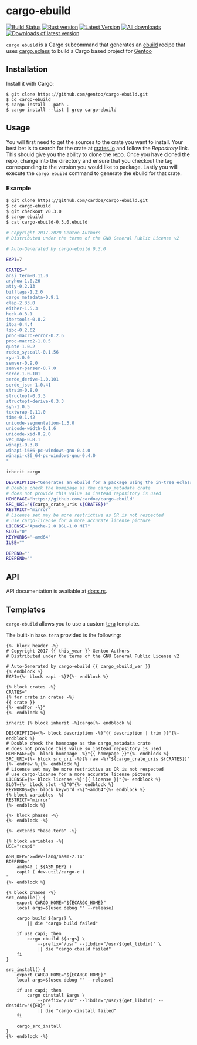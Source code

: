 # cargo-ebuild

[![Build Status](https://github.com/gentoo/cargo-ebuild/actions/workflows/rust.yml/badge.svg)](https://github.com/gentoo/cargo-ebuild/actions)
[![Rust version]( https://img.shields.io/badge/rust-1.26-blue.svg)]()
[![Latest Version](https://img.shields.io/crates/v/cargo-ebuild.svg)](https://crates.io/crates/cargo-ebuild)
[![All downloads](https://img.shields.io/crates/d/cargo-ebuild.svg)](https://crates.io/crates/cargo-ebuild)
[![Downloads of latest version](https://img.shields.io/crates/dv/cargo-ebuild.svg)](https://crates.io/crates/cargo-ebuild)

`cargo ebuild` is a Cargo subcommand that generates an
[ebuild](https://wiki.gentoo.org/wiki/Ebuild) recipe that uses
[cargo.eclass](https://gitweb.gentoo.org/repo/gentoo.git/tree/eclass/cargo.eclass)
to build a Cargo based project for [Gentoo](https://gentoo.org/)

## Installation

Install it with Cargo:

```
$ git clone https://github.com/gentoo/cargo-ebuild.git
$ cd cargo-ebuild
$ cargo install --path .
$ cargo install --list | grep cargo-ebuild
```

## Usage

You will first need to get the sources to the crate you want to install.
Your best bet is to search for the crate at [crates.io](https://crates.io)
and follow the *Repository* link. This should give you the ability to clone
the repo. Once you have cloned the repo, change into the directory and
ensure that you checkout the tag corresponding to the version you would like
to package. Lastly you will execute the `cargo ebuild` command to generate the
ebuild for that crate.

### Example

```bash
$ git clone https://github.com/cardoe/cargo-ebuild.git
$ cd cargo-ebuild
$ git checkout v0.3.0
$ cargo ebuild
$ cat cargo-ebuild-0.3.0.ebuild
```

```ebuild
# Copyright 2017-2020 Gentoo Authors
# Distributed under the terms of the GNU General Public License v2

# Auto-Generated by cargo-ebuild 0.3.0

EAPI=7

CRATES="
ansi_term-0.11.0
anyhow-1.0.26
atty-0.2.13
bitflags-1.2.0
cargo_metadata-0.9.1
clap-2.33.0
either-1.5.3
heck-0.3.1
itertools-0.8.2
itoa-0.4.4
libc-0.2.62
proc-macro-error-0.2.6
proc-macro2-1.0.5
quote-1.0.2
redox_syscall-0.1.56
ryu-1.0.0
semver-0.9.0
semver-parser-0.7.0
serde-1.0.101
serde_derive-1.0.101
serde_json-1.0.41
strsim-0.8.0
structopt-0.3.3
structopt-derive-0.3.3
syn-1.0.5
textwrap-0.11.0
time-0.1.42
unicode-segmentation-1.3.0
unicode-width-0.1.6
unicode-xid-0.2.0
vec_map-0.8.1
winapi-0.3.8
winapi-i686-pc-windows-gnu-0.4.0
winapi-x86_64-pc-windows-gnu-0.4.0
"

inherit cargo

DESCRIPTION="Generates an ebuild for a package using the in-tree eclasses."
# Double check the homepage as the cargo_metadata crate
# does not provide this value so instead repository is used
HOMEPAGE="https://github.com/cardoe/cargo-ebuild"
SRC_URI="$(cargo_crate_uris ${CRATES})"
RESTRICT="mirror"
# License set may be more restrictive as OR is not respected
# use cargo-license for a more accurate license picture
LICENSE="Apache-2.0 BSL-1.0 MIT"
SLOT="0"
KEYWORDS="~amd64"
IUSE=""

DEPEND=""
RDEPEND=""
```

## API

API documentation is available at [docs.rs](https://docs.rs/cargo-ebuild/).

## Templates

`cargo-ebuild` allows you to use a custom [tera](https://crates.io/crates/tera) template.

The built-in `base.tera` provided is the following:

``` tera
{%- block header -%}
# Copyright 2017-{{ this_year }} Gentoo Authors
# Distributed under the terms of the GNU General Public License v2

# Auto-Generated by cargo-ebuild {{ cargo_ebuild_ver }}
{% endblock %}
EAPI={%- block eapi -%}7{%- endblock %}

{% block crates -%}
CRATES="
{% for crate in crates -%}
{{ crate }}
{%- endfor -%}"
{%- endblock %}

inherit {% block inherit -%}cargo{%- endblock %}

DESCRIPTION={%- block description -%}"{{ description | trim }}"{%- endblock %}
# Double check the homepage as the cargo_metadata crate
# does not provide this value so instead repository is used
HOMEPAGE={%- block homepage -%}"{{ homepage }}"{%- endblock %}
SRC_URI={%- block src_uri -%}{% raw -%}"$(cargo_crate_uris ${CRATES})"{%- endraw %}{%- endblock %}
# License set may be more restrictive as OR is not respected
# use cargo-license for a more accurate license picture
LICENSE={%- block license -%}"{{ license }}"{%- endblock %}
SLOT={%- block slot -%}"0"{%- endblock %}
KEYWORDS={%- block keyword -%}"~amd64"{%- endblock %}
{% block variables -%}
RESTRICT="mirror"
{%- endblock %}

{%- block phases -%}
{%- endblock -%}
```

``` tera
{%- extends "base.tera" -%}

{% block variables -%}
USE="+capi"

ASM_DEP=">=dev-lang/nasm-2.14"
BDEPEND="
	amd64? ( ${ASM_DEP} )
	capi? ( dev-util/cargo-c )
"
{%- endblock %}

{% block phases -%}
src_compile() {
	export CARGO_HOME="${ECARGO_HOME}"
	local args=$(usex debug "" --release)

	cargo build ${args} \
		|| die "cargo build failed"

	if use capi; then
		cargo cbuild ${args} \
			--prefix="/usr" --libdir="/usr/$(get_libdir)" \
			|| die "cargo cbuild failed"
	fi
}

src_install() {
	export CARGO_HOME="${ECARGO_HOME}"
	local args=$(usex debug "" --release)

	if use capi; then
		cargo cinstall $args \
			--prefix="/usr" --libdir="/usr/$(get_libdir)" --destdir="${ED}" \
			|| die "cargo cinstall failed"
	fi

	cargo_src_install
}
{%- endblock -%}
```
